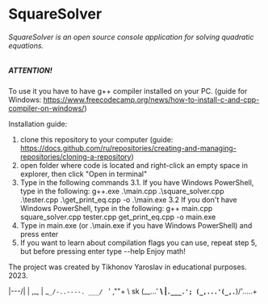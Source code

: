 # SquareSolver
###### SquareSolver is an open source console application for solving quadratic equations.

##### ATTENTION! 
To use it you have to have g++ compiler installed on your PC. (guide for Windows: https://www.freecodecamp.org/news/how-to-install-c-and-cpp-compiler-on-windows/)

Installation guide:
1. clone this repository to your computer (guide: https://docs.github.com/ru/repositories/creating-and-managing-repositories/cloning-a-repository)
2. open folder where code is located and right-click an empty space in explorer, then click "Open in terminal"
3. Type in the following commands
  3.1. If you have Windows PowerShell, type in the following: g++.exe .\main.cpp .\square_solver.cpp .\tester.cpp .\get_print_eq.cpp -o .\main.exe
  3.2 If you don't have Windows PowerShell, type in the following: g++ main.cpp square_solver.cpp tester.cpp get_print_eq.cpp -o main.exe
4. Type in main.exe (or .\main.exe if you have Windows PowerShell) and press enter
5. If you want to learn about compilation flags you can use, repeat step 5, but before pressing enter type --help
Enjoy math!

The project was created by Tikhonov Yaroslav in educational purposes. 
2023.

   |\---/|
   | ,_, |
    \_`_/-..----.
 ___/ `   ' ,""+ \  sk
(__...'   __\    |`.___.';
  (_,...'(_,.`__)/'.....+
  
